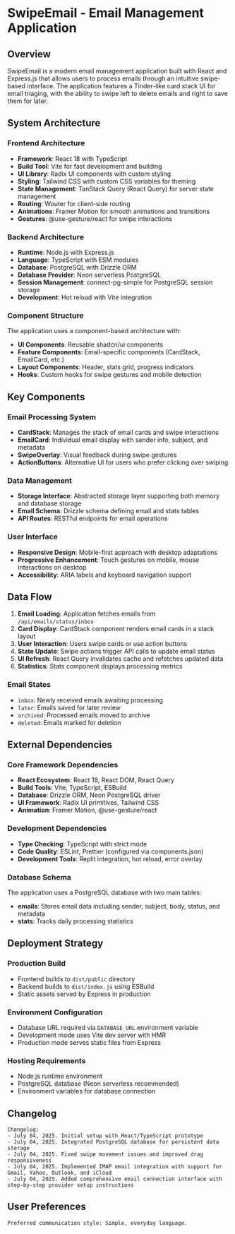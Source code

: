 # SwipeEmail - Email Management Application

## Overview

SwipeEmail is a modern email management application built with React and Express.js that allows users to process emails through an intuitive swipe-based interface. The application features a Tinder-like card stack UI for email triaging, with the ability to swipe left to delete emails and right to save them for later.

## System Architecture

### Frontend Architecture
- **Framework**: React 18 with TypeScript
- **Build Tool**: Vite for fast development and building
- **UI Library**: Radix UI components with custom styling
- **Styling**: Tailwind CSS with custom CSS variables for theming
- **State Management**: TanStack Query (React Query) for server state management
- **Routing**: Wouter for client-side routing
- **Animations**: Framer Motion for smooth animations and transitions
- **Gestures**: @use-gesture/react for swipe interactions

### Backend Architecture
- **Runtime**: Node.js with Express.js
- **Language**: TypeScript with ESM modules
- **Database**: PostgreSQL with Drizzle ORM
- **Database Provider**: Neon serverless PostgreSQL
- **Session Management**: connect-pg-simple for PostgreSQL session storage
- **Development**: Hot reload with Vite integration

### Component Structure
The application uses a component-based architecture with:
- **UI Components**: Reusable shadcn/ui components
- **Feature Components**: Email-specific components (CardStack, EmailCard, etc.)
- **Layout Components**: Header, stats grid, progress indicators
- **Hooks**: Custom hooks for swipe gestures and mobile detection

## Key Components

### Email Processing System
- **CardStack**: Manages the stack of email cards and swipe interactions
- **EmailCard**: Individual email display with sender info, subject, and metadata
- **SwipeOverlay**: Visual feedback during swipe gestures
- **ActionButtons**: Alternative UI for users who prefer clicking over swiping

### Data Management
- **Storage Interface**: Abstracted storage layer supporting both memory and database storage
- **Email Schema**: Drizzle schema defining email and stats tables
- **API Routes**: RESTful endpoints for email operations

### User Interface
- **Responsive Design**: Mobile-first approach with desktop adaptations
- **Progressive Enhancement**: Touch gestures on mobile, mouse interactions on desktop
- **Accessibility**: ARIA labels and keyboard navigation support

## Data Flow

1. **Email Loading**: Application fetches emails from `/api/emails/status/inbox`
2. **Card Display**: CardStack component renders email cards in a stack layout
3. **User Interaction**: Users swipe cards or use action buttons
4. **State Update**: Swipe actions trigger API calls to update email status
5. **UI Refresh**: React Query invalidates cache and refetches updated data
6. **Statistics**: Stats component displays processing metrics

### Email States
- `inbox`: Newly received emails awaiting processing
- `later`: Emails saved for later review
- `archived`: Processed emails moved to archive
- `deleted`: Emails marked for deletion

## External Dependencies

### Core Framework Dependencies
- **React Ecosystem**: React 18, React DOM, React Query
- **Build Tools**: Vite, TypeScript, ESBuild
- **Database**: Drizzle ORM, Neon PostgreSQL driver
- **UI Framework**: Radix UI primitives, Tailwind CSS
- **Animation**: Framer Motion, @use-gesture/react

### Development Dependencies
- **Type Checking**: TypeScript with strict mode
- **Code Quality**: ESLint, Prettier (configured via components.json)
- **Development Tools**: Replit integration, hot reload, error overlay

### Database Schema
The application uses a PostgreSQL database with two main tables:
- **emails**: Stores email data including sender, subject, body, status, and metadata
- **stats**: Tracks daily processing statistics

## Deployment Strategy

### Production Build
- Frontend builds to `dist/public` directory
- Backend builds to `dist/index.js` using ESBuild
- Static assets served by Express in production

### Environment Configuration
- Database URL required via `DATABASE_URL` environment variable
- Development mode uses Vite dev server with HMR
- Production mode serves static files from Express

### Hosting Requirements
- Node.js runtime environment
- PostgreSQL database (Neon serverless recommended)
- Environment variables for database connection

## Changelog

```
Changelog:
- July 04, 2025. Initial setup with React/TypeScript prototype
- July 04, 2025. Integrated PostgreSQL database for persistent data storage
- July 04, 2025. Fixed swipe movement issues and improved drag responsiveness
- July 04, 2025. Implemented IMAP email integration with support for Gmail, Yahoo, Outlook, and iCloud
- July 04, 2025. Added comprehensive email connection interface with step-by-step provider setup instructions
```

## User Preferences

```
Preferred communication style: Simple, everyday language.
```